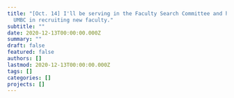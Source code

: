 ```yaml
---
title: "[Oct. 14] I'll be serving in the Faculty Search Committee and helping
  UMBC in recruiting new faculty."
subtitle: ""
date: 2020-12-13T00:00:00.000Z
summary: ""
draft: false
featured: false
authors: []
lastmod: 2020-12-13T00:00:00.000Z
tags: []
categories: []
projects: []
---
```

